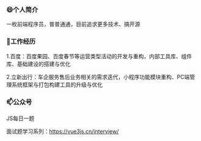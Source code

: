### 😄个人简介

一枚前端程序员，普普通通，目前追求更多技术、搞开源

### 🔭工作经历

1.百度：百度果园、百度春节等运营类型活动的开发与重构，内部工具库、组件库、基础建设的搭建与优化

2.立新出行：车企服务售后业务相关的需求迭代，小程序功能模块重构、PC端管理系统框架与打包构建工具的升级与优化

### 📫公众号

JS每日一题

面试题学习系列：https://vue3js.cn/interview/
